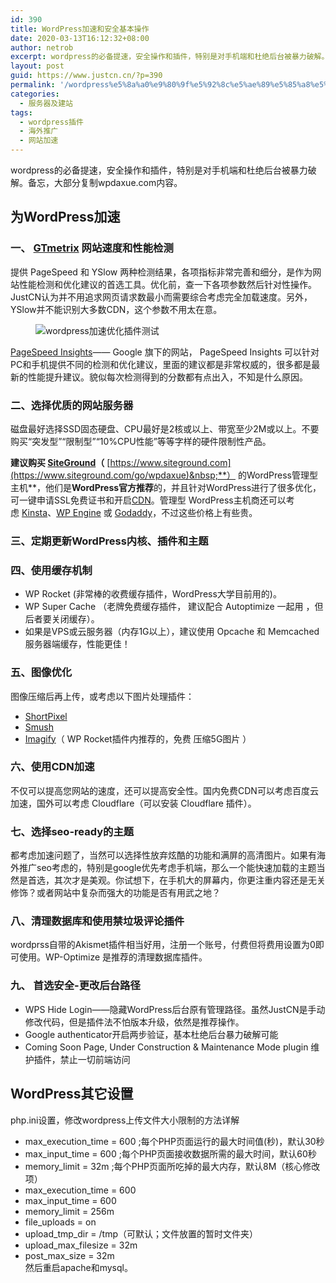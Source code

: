 ```yaml
---
id: 390
title: WordPress加速和安全基本操作
date: 2020-03-13T16:12:32+08:00
author: netrob
excerpt: wordpress的必备提速，安全操作和插件，特别是对手机端和杜绝后台被暴力破解。备忘，大部分复制wpdaxue.com内容。
layout: post
guid: https://www.justcn.cn/?p=390
permalink: '/wordpress%e5%8a%a0%e9%80%9f%e5%92%8c%e5%ae%89%e5%85%a8%e5%9f%ba%e6%9c%ac%e6%93%8d%e4%bd%9c/'
categories:
  - 服务器及建站
tags:
  - wordpress插件
  - 海外推广
  - 网站加速
---
```

wordpress的必备提速，安全操作和插件，特别是对手机端和杜绝后台被暴力破解。备忘，大部分复制wpdaxue.com内容。

## 为WordPress加速

### 一、 <a rel="noreferrer noopener" href="https://gtmetrix.com/" target="_blank">GTmetrix</a> 网站速度和性能检测

提供 PageSpeed 和 YSlow 两种检测结果，各项指标非常完善和细分，是作为网站性能检测和优化建议的首选工具。优化前，查一下各项参数然后针对性操作。JustCN认为并不用追求网页请求数最小而需要综合考虑完全加载速度。另外， YSlow并不能识别大多数CDN，这个参数不用太在意。<figure class="wp-block-image">

<img src="https://www.justcn.cn/wp-content/uploads/2020/03/wordpress%E5%8A%A0%E9%80%9F%E4%BC%98%E5%8C%96%E6%8F%92%E4%BB%B6%E6%B5%8B%E8%AF%95.jpg" alt="wordpress加速优化插件测试" class="wp-image-365" /> </figure> 

<a rel="noreferrer noopener" href="https://developers.google.com/speed/pagespeed/insights/" target="_blank">PageSpeed Insights</a>—— Google 旗下的网站， PageSpeed Insights 可以针对PC和手机提供不同的检测和优化建议，里面的建议都是非常权威的，很多都是最新的性能提升建议。貌似每次检测得到的分数都有点出入，不知是什么原因。 

### 二、选择优质的网站服务器

磁盘最好选择SSD固态硬盘、CPU最好是2核或以上、带宽至少2M或以上。不要购买“突发型”“限制型”“10%CPU性能”等等字样的硬件限制性产品。

**建议购买&nbsp;<a rel="noreferrer noopener" href="https://www.wpdaxue.com/go/siteground" target="_blank">SiteGround</a>（**&nbsp;[https://www.siteground.com](https://www.siteground.com/go/wpdaxue)&nbsp;**） 的WordPress管理型主机**，他们是**WordPress官方推荐**的，并且针对WordPress进行了很多优化，可一键申请SSL免费证书和开启<a rel="noreferrer noopener" href="https://www.wpdaxue.com/tag/cdn" target="_blank">CDN</a>。管理型 WordPress主机商还可以考虑&nbsp;<a rel="noreferrer noopener" href="https://kinsta.com/?kaid=YTLMUHBPGJHV" target="_blank">Kinsta</a>、<a rel="noreferrer noopener" href="https://wpengine.com/" target="_blank">WP Engine</a>&nbsp;或&nbsp;<a rel="noreferrer noopener" href="https://sg.godaddy.com/zh" target="_blank">Godaddy</a>，不过这些价格上有些贵。 

### 三、定期更新WordPress内核、插件和主题

### 四、使用缓存机制

  * WP Rocket (非常棒的收费缓存插件，WordPress大学目前用的)。
  * WP Super Cache （老牌免费缓存插件， 建议配合 Autoptimize 一起用 ，但后者要关闭缓存）。
  * 如果是VPS或云服务器（内存1G以上），建议使用 Opcache 和 Memcached 服务器端缓存，性能更佳！

### 五、图像优化

图像压缩后再上传，或考虑以下图片处理插件：

  * <a rel="noreferrer noopener" href="http://wp101.net/plugins/shortpixel-image-optimiser/" target="_blank">ShortPixel</a>
  * <a rel="noreferrer noopener" href="http://wp101.net/plugins/wp-smushit/" target="_blank">Smush</a>
  * <a rel="noreferrer noopener" href="http://wp101.net/plugins/imagify/" target="_blank">Imagify</a>（ WP Rocket插件内推荐的，免费 压缩5G图片 ）

### 六、使用CDN加速

不仅可以提高您网站的速度，还可以提高安全性。国内免费CDN可以考虑百度云加速，国外可以考虑 Cloudflare（可以安装 Cloudflare 插件）。

### 七、选择seo-ready的主题

都考虑加速问题了，当然可以选择性放弃炫酷的功能和满屏的高清图片。如果有海外推广seo考虑的，特别是google优先考虑手机端，那么一个能快速加载的主题当然是首选，其次才是美观。你试想下，在手机大的屏幕内，你更注重内容还是无关修饰？或者网站中复杂而强大的功能是否有用武之地？

### 八、清理数据库和使用禁垃圾评论插件

wordprss自带的Akismet插件相当好用，注册一个账号，付费但将费用设置为0即可使用。WP-Optimize 是推荐的清理数据库插件。

### 九、 首选安全-更改后台路径

  * WPS Hide Login——隐藏WordPress后台原有管理路径。虽然JustCN是手动修改代码，但是插件法不怕版本升级，依然是推荐操作。
  * Google authenticator开启两步验证，基本杜绝后台暴力破解可能
  * Coming Soon Page, Under Construction & Maintenance Mode plugin 维护插件，禁止一切前端访问
## WordPress其它设置
php.ini设置，修改wordpress上传文件大小限制的方法详解
- max_execution_time = 600 ;每个PHP页面运行的最大时间值(秒)，默认30秒
- max_input_time = 600 ;每个PHP页面接收数据所需的最大时间，默认60秒
- memory_limit = 32m ;每个PHP页面所吃掉的最大内存，默认8M（核心修改项）
- max_execution_time = 600
- max_input_time = 600
- memory_limit = 256m
- file_uploads = on
- upload_tmp_dir = /tmp（可默认；文件放置的暂时文件夹）
- upload_max_filesize = 32m
- post_max_size = 32m  
然后重启apache和mysql。
